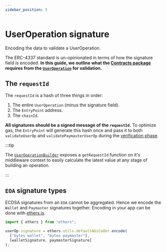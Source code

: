 ```yaml
---
sidebar_position: 5
---
```


# UserOperation signature

Encoding the data to validate a UserOperation.

The ERC-4337 standard is un-opinionated in terms of how the signature field is encoded. **In this guide, we outline what the [Contracts package](/docs/category/contracts) requires from the [`UserOperation`](../introduction/erc-4337-overview.md#useroperation) for validation.**

## The `requestId`

The `requestId` is a hash of three things in order:

1. The entire `UserOperation` (minus the signature field).
2. The `EntryPoint` address.
3. The `chainId`.

**All signatures should be a signed message of the `requestId`.** To optimize gas, the `EntryPoint` will generate this hash once and pass it to both `validateUserOp` and `validatePaymasterUserOp` during the [verification phase](../introduction/erc-4337-overview.md#entrypoint).

:::tip

The [`UserOperationBuilder`](../packages/client-sdk/useroperation.md#useroperationbuilder) exposes a `getRequestId` function on it's middleware context to easily calculate the latest value at any stage of building an operation.

:::

## `EOA` signature types

ECDSA signatures from an `EOA` cannot be aggregated. Hence we encode the `Wallet` and `Paymaster` signatures together. Encoding in your app can be done with [ethers.js](https://docs.ethers.io/).

```typescript
import { ethers } from "ethers";

userOp.signature = ethers.utils.defaultAbiCoder.encode(
  ["bytes wallet", "bytes paymaster"],
  [walletSignature, paymasterSignature]
);
```
